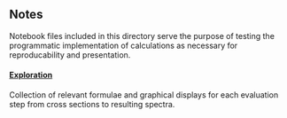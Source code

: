 ## Notes

Notebook files included in this directory serve the purpose of testing the programmatic implementation of calculations as necessary for reproducability and presentation.

#### [Exploration](https://github.com/frtzzzzz/bachelor/blob/main/notes/exploration.ipynb)

Collection of relevant formulae and graphical displays for each evaluation step from cross sections to resulting spectra.
